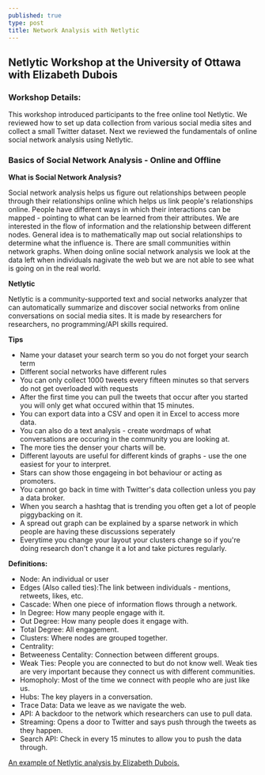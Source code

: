 ```yaml
---
published: true
type: post
title: Network Analysis with Netlytic
---
```

## Netlytic Workshop at the University of Ottawa with Elizabeth Dubois

### Workshop Details:

This workshop introduced participants to the free online tool Netlytic. We reviewed how to set up data collection from various social media sites and collect a small Twitter dataset. Next we reviewed the fundamentals of online social network analysis using Netlytic.

### Basics of Social Network Analysis - Online and Offline

**What is Social Network Analysis?**

Social network analysis helps us figure out relationships between people through their relationships online which helps us link people's relationships online. People have different ways in which their interactions can be mapped - pointing to what can be learned from their attributes. We are interested in the flow of information and the relationship between different nodes. General idea is to mathematically map out social relationships to determine what the influence is. There are small communities within network graphs. When doing online social network analysis we look at the data left when individuals nagivate the web but we are not able to see what is going on in the real world.

**Netlytic**

Netlytic is a community-supported text and social networks analyzer that can automatically summarize and discover social networks from online conversations on social media sites. It is made by researchers for researchers, no programming/API skills required.

**Tips**

- Name your dataset your search term so you do not forget your search term
- Different social networks have different rules 
- You can only collect 1000 tweets every fifteen minutes so that servers do not get overloaded with requests 
- After the first time you can pull the tweets that occur after you started you will only get what occured within that 15 minutes.
- You can export data into a CSV and open it in Excel to access more data.
- You can also do a text analysis - create wordmaps of what conversations are occuring in the community you are looking at. 
- The more ties the denser your charts will be.
- Different layouts are useful for different kinds of graphs - use the one easiest for your to interpret.
- Stars can show those engageing in bot behaviour or acting as promoters.
- You cannot go back in time with Twitter's data collection unless you pay a data broker.
- When you search a hashtag that is trending you often get a lot of people piggybacking on it.
- A spread out graph can be explained by a sparse network in which people are having these discussions seperately
- Everytime you change your layout your clusters change so if you're doing research don't change it a lot and take pictures regularly.



**Definitions:**

- Node: An individual or user
- Edges (Also called ties):The link between individuals - mentions, retweets, likes, etc. 
- Cascade: When one piece of information flows through a network.
- In Degree: How many people engage with it.
- Out Degree: How many people does it engage with.
- Total Degree: All engagement.
- Clusters: Where nodes are grouped together.
- Centrality: 
- Betweeness Centality: Connection between different groups.
- Weak Ties: People you are connected to but do not know well. Weak ties are very important because they connect us with different communities.
- Homopholy: Most of the time we connect with people who are just like us.
- Hubs: The key players in a conversation.
- Trace Data: Data we leave as we navigate the web.
- API: A backdoor to the network which researchers can use to pull data.
- Streaming: Opens a door to Twitter and says push through the tweets as they happen.
- Search API: Check in every 15 minutes to allow you to push the data through.

[An example of Netlytic analysis by Elizabeth Dubois.](https://medium.com/@lizdubois/the-canadian-open-dialogue-community-codf16-77edf0c35c9d)
